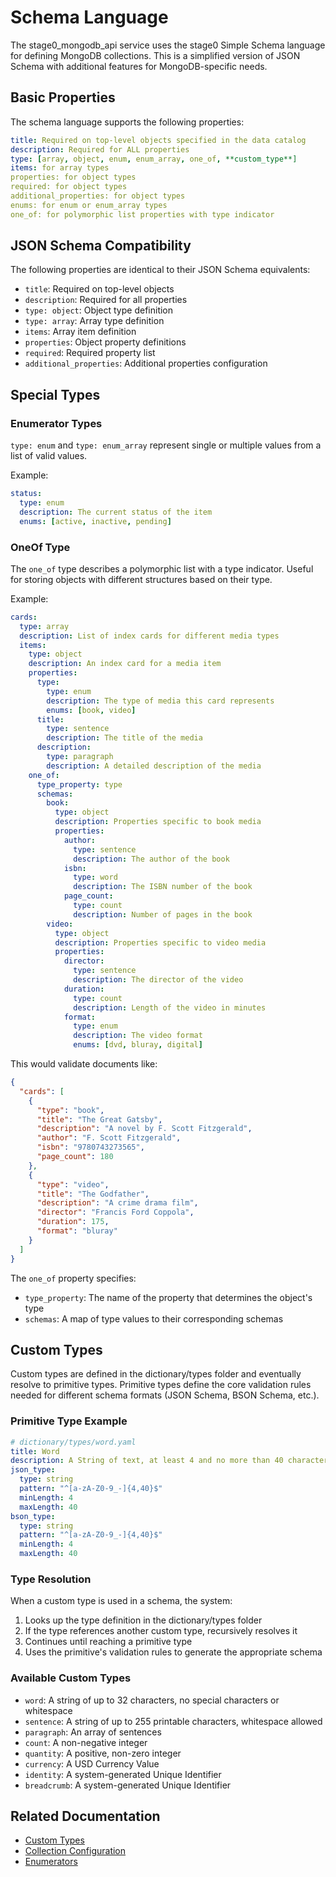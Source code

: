 # Schema Language

The stage0_mongodb_api service uses the stage0 Simple Schema language for defining MongoDB collections. This is a simplified version of JSON Schema with additional features for MongoDB-specific needs.

## Basic Properties

The schema language supports the following properties:
```yaml
title: Required on top-level objects specified in the data catalog
description: Required for ALL properties
type: [array, object, enum, enum_array, one_of, **custom_type**]
items: for array types
properties: for object types
required: for object types
additional_properties: for object types
enums: for enum or enum_array types
one_of: for polymorphic list properties with type indicator
```

## JSON Schema Compatibility

The following properties are identical to their JSON Schema equivalents:
- `title`: Required on top-level objects
- `description`: Required for all properties
- `type: object`: Object type definition
- `type: array`: Array type definition
- `items`: Array item definition
- `properties`: Object property definitions
- `required`: Required property list
- `additional_properties`: Additional properties configuration

## Special Types

### Enumerator Types
`type: enum` and `type: enum_array` represent single or multiple values from a list of valid values.

Example:
```yaml
status:
  type: enum
  description: The current status of the item
  enums: [active, inactive, pending]
```

### OneOf Type
The `one_of` type describes a polymorphic list with a type indicator. Useful for storing objects with different structures based on their type.

Example:
```yaml
cards:
  type: array
  description: List of index cards for different media types
  items:
    type: object
    description: An index card for a media item
    properties:
      type:
        type: enum
        description: The type of media this card represents
        enums: [book, video]
      title:
        type: sentence
        description: The title of the media
      description:
        type: paragraph
        description: A detailed description of the media
    one_of:
      type_property: type
      schemas:
        book:
          type: object
          description: Properties specific to book media
          properties:
            author:
              type: sentence
              description: The author of the book
            isbn:
              type: word
              description: The ISBN number of the book
            page_count:
              type: count
              description: Number of pages in the book
        video:
          type: object
          description: Properties specific to video media
          properties:
            director:
              type: sentence
              description: The director of the video
            duration:
              type: count
              description: Length of the video in minutes
            format:
              type: enum
              description: The video format
              enums: [dvd, bluray, digital]
```

This would validate documents like:
```json
{
  "cards": [
    {
      "type": "book",
      "title": "The Great Gatsby",
      "description": "A novel by F. Scott Fitzgerald",
      "author": "F. Scott Fitzgerald",
      "isbn": "9780743273565",
      "page_count": 180
    },
    {
      "type": "video",
      "title": "The Godfather",
      "description": "A crime drama film",
      "director": "Francis Ford Coppola",
      "duration": 175,
      "format": "bluray"
    }
  ]
}
```

The `one_of` property specifies:
- `type_property`: The name of the property that determines the object's type
- `schemas`: A map of type values to their corresponding schemas

## Custom Types

Custom types are defined in the dictionary/types folder and eventually resolve to primitive types. Primitive types define the core validation rules needed for different schema formats (JSON Schema, BSON Schema, etc.).

### Primitive Type Example
```yaml
# dictionary/types/word.yaml
title: Word
description: A String of text, at least 4 and no more than 40 characters with no spaces, or special characters. Suitable for username, short name, or slug type data.
json_type: 
  type: string
  pattern: "^[a-zA-Z0-9_-]{4,40}$"
  minLength: 4
  maxLength: 40
bson_type: 
  type: string
  pattern: "^[a-zA-Z0-9_-]{4,40}$"
  minLength: 4
  maxLength: 40
```

### Type Resolution
When a custom type is used in a schema, the system:
1. Looks up the type definition in the dictionary/types folder
2. If the type references another custom type, recursively resolves it
3. Continues until reaching a primitive type
4. Uses the primitive's validation rules to generate the appropriate schema

### Available Custom Types
- `word`: A string of up to 32 characters, no special characters or whitespace
- `sentence`: A string of up to 255 printable characters, whitespace allowed
- `paragraph`: An array of sentences
- `count`: A non-negative integer
- `quantity`: A positive, non-zero integer
- `currency`: A USD Currency Value
- `identity`: A system-generated Unique Identifier
- `breadcrumb`: A system-generated Unique Identifier

## Related Documentation
- [Custom Types](types.md)
- [Collection Configuration](collection_config.md)
- [Enumerators](enumerators.md) 